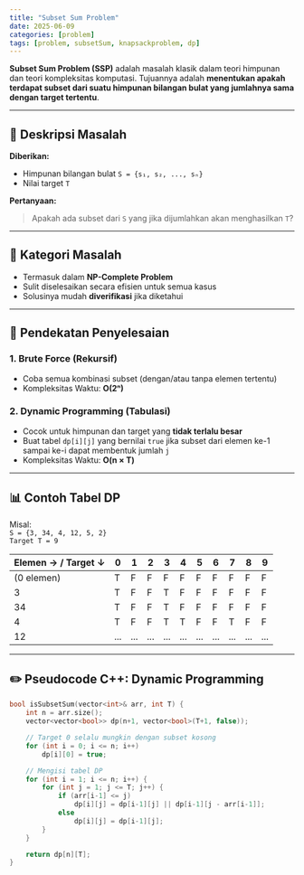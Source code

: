 ```yaml
---
title: "Subset Sum Problem"
date: 2025-06-09
categories: [problem]
tags: [problem, subsetSum, knapsackproblem, dp]
---
```


**Subset Sum Problem (SSP)** adalah masalah klasik dalam teori himpunan dan teori kompleksitas komputasi. Tujuannya adalah **menentukan apakah terdapat subset dari suatu himpunan bilangan bulat yang jumlahnya sama dengan target tertentu**.

---

## 📘 Deskripsi Masalah

**Diberikan:**
- Himpunan bilangan bulat `S = {s₁, s₂, ..., sₙ}`
- Nilai target `T`

**Pertanyaan:**
> Apakah ada subset dari `S` yang jika dijumlahkan akan menghasilkan `T`?

---

## 🔐 Kategori Masalah

- Termasuk dalam **NP-Complete Problem**
- Sulit diselesaikan secara efisien untuk semua kasus
- Solusinya mudah **diverifikasi** jika diketahui

---

## 🧠 Pendekatan Penyelesaian

### 1. Brute Force (Rekursif)
- Coba semua kombinasi subset (dengan/atau tanpa elemen tertentu)
- Kompleksitas Waktu: **O(2ⁿ)**

### 2. Dynamic Programming (Tabulasi)
- Cocok untuk himpunan dan target yang **tidak terlalu besar**
- Buat tabel `dp[i][j]` yang bernilai `true` jika subset dari elemen ke-1 sampai ke-i dapat membentuk jumlah `j`
- Kompleksitas Waktu: **O(n × T)**

---

## 📊 Contoh Tabel DP

Misal:  
`S = {3, 34, 4, 12, 5, 2}`  
`Target T = 9`

| Elemen → / Target ↓ | 0   | 1   | 2   | 3   | 4   | 5   | 6   | 7   | 8   | 9   |
|---------------------|-----|-----|-----|-----|-----|-----|-----|-----|-----|-----|
| (0 elemen)          | T   | F   | F   | F   | F   | F   | F   | F   | F   | F   |
| 3                   | T   | F   | F   | T   | F   | F   | F   | F   | F   | F   |
| 34                  | T   | F   | F   | T   | F   | F   | F   | F   | F   | F   |
| 4                   | T   | F   | F   | T   | T   | F   | F   | T   | F   | F   |
| 12                  | ... | ... | ... | ... | ... | ... | ... | ... | ... | ... |

---

## ✏️ Pseudocode C++: Dynamic Programming

```cpp
bool isSubsetSum(vector<int>& arr, int T) {
    int n = arr.size();
    vector<vector<bool>> dp(n+1, vector<bool>(T+1, false));

    // Target 0 selalu mungkin dengan subset kosong
    for (int i = 0; i <= n; i++)
        dp[i][0] = true;

    // Mengisi tabel DP
    for (int i = 1; i <= n; i++) {
        for (int j = 1; j <= T; j++) {
            if (arr[i-1] <= j)
                dp[i][j] = dp[i-1][j] || dp[i-1][j - arr[i-1]];
            else
                dp[i][j] = dp[i-1][j];
        }
    }

    return dp[n][T];
}
